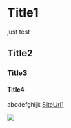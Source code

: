 # Title1
just test


## Title2
### Title3
#### Title4
abcdefghijk
[SiteUrl1](https://www.baidu.com/)


![](https://img2.baidu.com/it/u=3857924215,632283354&fm=253&fmt=auto&app=120&f=JPEG?w=1191&h=800)
